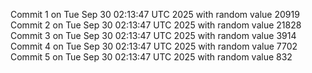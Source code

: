 Commit 1 on Tue Sep 30 02:13:47 UTC 2025 with random value 20919
Commit 2 on Tue Sep 30 02:13:47 UTC 2025 with random value 21828
Commit 3 on Tue Sep 30 02:13:47 UTC 2025 with random value 3914
Commit 4 on Tue Sep 30 02:13:47 UTC 2025 with random value 7702
Commit 5 on Tue Sep 30 02:13:47 UTC 2025 with random value 832
